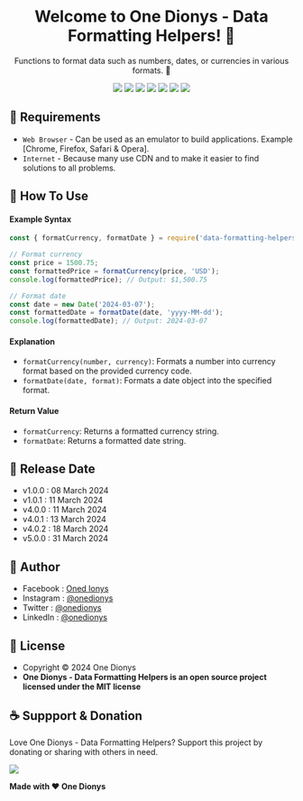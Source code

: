 <h1 align="center">Welcome to One Dionys - Data Formatting Helpers! 👋 </h1>

<p align="center">Functions to format data such as numbers, dates, or currencies in various formats. 💖 </p>

<p align="center">
<img src="https://img.shields.io/github/contributors/onedionys/onedionys-data-formatting-helpers?style=flat-square">
<img src="https://img.shields.io/github/issues/onedionys/onedionys-data-formatting-helpers?style=flat-square">
<img src="https://img.shields.io/github/stars/onedionys/onedionys-data-formatting-helpers?style=flat-square"> 
<img src="https://img.shields.io/github/forks/onedionys/onedionys-data-formatting-helpers?style=flat-square">
<img src="https://img.shields.io/github/last-commit/onedionys/onedionys-data-formatting-helpers.svg?style=flat-square">
<img src="https://img.shields.io/github/languages/code-size/onedionys/onedionys-data-formatting-helpers?style=flat-square">
<img src="https://img.shields.io/github/license/onedionys/onedionys-data-formatting-helpers?style=flat-square">
</p>

## 💾 Requirements

* `Web Browser` - Can be used as an emulator to build applications. Example [Chrome, Firefox, Safari & Opera].
* `Internet` - Because many use CDN and to make it easier to find solutions to all problems.

## 🎯 How To Use

#### Example Syntax

```javascript
const { formatCurrency, formatDate } = require('data-formatting-helpers');

// Format currency
const price = 1500.75;
const formattedPrice = formatCurrency(price, 'USD');
console.log(formattedPrice); // Output: $1,500.75

// Format date
const date = new Date('2024-03-07');
const formattedDate = formatDate(date, 'yyyy-MM-dd');
console.log(formattedDate); // Output: 2024-03-07
```

#### Explanation

* `formatCurrency(number, currency)`: Formats a number into currency format based on the provided currency code.
* `formatDate(date, format)`: Formats a date object into the specified format.

#### Return Value

* `formatCurrency`: Returns a formatted currency string.
* `formatDate`: Returns a formatted date string.

## 📆 Release Date

* v1.0.0 : 08 March 2024
* v1.0.1 : 11 March 2024
* v4.0.0 : 11 March 2024
* v4.0.1 : 13 March 2024
* v4.0.2 : 18 March 2024
* v5.0.0 : 31 March 2024

## 🧑 Author

* Facebook : <a href="https://www.facebook.com/theonedionys"> Oned Ionys</a>
* Instagram : <a href="https://www.instagram.com/onedionys/"> @onedionys</a>
* Twitter : <a href="https://twitter.com/onedionys"> @onedionys</a>
* LinkedIn :  <a href="https://www.linkedin.com/in/onedionys/"> @onedionys</a>

## 📝 License

* Copyright © 2024 One Dionys
* **One Dionys - Data Formatting Helpers is an open source project licensed under the MIT license**

## ☕️ Suppport & Donation

Love One Dionys - Data Formatting Helpers? Support this project by donating or sharing with others in need.

<a href="https://www.buymeacoffee.com/onedionys"><img src="https://img.shields.io/badge/Buy_Me_A_Coffee-FFDD00?style=for-the-badge&logo=buy-me-a-coffee&logoColor=black"/> </a>

**Made with ❤️ One Dionys**
